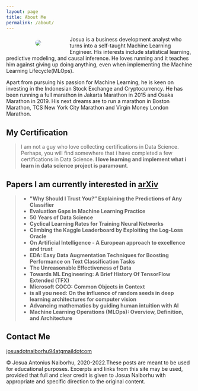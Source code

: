 ```yaml
---
layout: page
title: About Me
permalink: /about/
---
```


<div style="width:30%; float:left; padding: 10px" align="center">
    <img style="border: 0px solid gray;border-radius: 20px;-moz-border-radius: 20px;-khtml-border-radius: 20px;-webkit-border-radius: 20px;" 
     src="{{site.baseurl}}/images/hello.jpg"/>
</div>
Josua is a business development analyst who turns into a self-taught Machine Learning Engineer. His interests include statistical learning, predictive modeling, and causal inference.
He loves running and it teaches him against giving up doing anything, even when implementing the Machine Learning Lifecycle(MLOps).

Apart from pursuing his passion for Machine Learning, he is keen on investing in the Indonesian Stock Exchange and Cryptocurrency. He has been running a full marathon in Jakarta Marathon in 2015 and Osaka Marathon in 2019. His next dreams are to run a marathon in Boston Marathon, TCS New York City Marathon and Virgin Money London Marathon.


## My Certification
> I am not a guy who love collecting certifications in Data Science. Perhaps, you will find somewhere that i have completed a few certifications in Data Science. 
**I love learning and implement what i learn in data science project is paramount**. 

## Papers I am currently interested in [arXiv](https://arxiv.org/)
 > - **"Why Should I Trust You?” Explaining the Predictions of Any Classifier**
 > - **Evaluation Gaps in Machine Learning Practice**
 > - **50 Years of Data Science**
 > - **Cyclical Learning Rates for Training Neural Networks**
 > - **Climbing the Kaggle Leaderboard by Exploiting the Log-Loss Oracle**
 > - **On Artificial Intelligence - A European approach to excellence and trust**
 > - **EDA: Easy Data Augmentation Techniques for Boosting Performance on Text Classification Tasks**
 > - **The Unreasonable Effectiveness of Data**
 > - **Towards ML Engineering: A Brief History Of TensorFlow Extended (TFX)**
 > - **Microsoft COCO: Common Objects in Context**
 > - **is all you need: On the influence of random seeds in deep learning architectures for computer vision**
 > - **Advancing mathematics by guiding human intuition with AI**
 > - **Machine Learning Operations (MLOps): Overview, Definition, and Architecture**

## Contact Me 
[josuadotnaiborhu94atgmaildotcom](mailto:josua.naiborhu94@gmail.com)

© Josua Antonius Naiborhu, 2020-2022.These posts are meant to be used for educational purposes. Excerpts and links from this site may be used, provided that full and clear credit is given to Josua Naiborhu with appropriate and specific direction to the original content.

